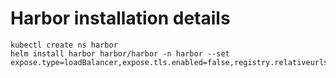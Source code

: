 # Harbor installation details

```
kubectl create ns harbor
helm install harbor harbor/harbor -n harbor --set expose.type=loadBalancer,expose.tls.enabled=false,registry.relativeurls=true,externalURL=http://harbor.tanzu.alexguedes.com
```